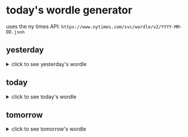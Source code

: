 # today's wordle generator

uses the ny times API: `https://www.nytimes.com/svc/wordle/v2/YYYY-MM-DD.json`

## yesterday

<details>
    <summary>click to see yesterday's wordle</summary>

    spout

</details>

## today

<details>
    <summary>click to see today's wordle</summary>

    mushy

</details>

## tomorrow

<details>
    <summary>click to see tomorrow's wordle</summary>

    camel

</details>
